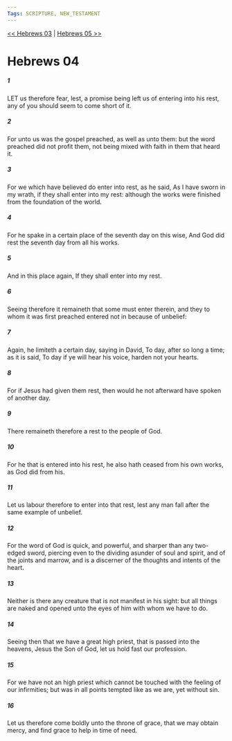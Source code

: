 ```yaml
---
Tags: SCRIPTURE, NEW_TESTAMENT
---
```


[<< Hebrews 03](NEW_TESTAMENT/19_Hebrews/Hebrews_03.md) | [Hebrews 05 >>](NEW_TESTAMENT/19_Hebrews/Hebrews_05.md)

# Hebrews 04

##### 1

LET us therefore fear, lest, a promise being left us of entering into his rest, any of you should seem to come short of it.

##### 2

For unto us was the gospel preached, as well as unto them: but the word preached did not profit them, not being mixed with faith in them that heard it.

##### 3

For we which have believed do enter into rest, as he said, As I have sworn in my wrath, if they shall enter into my rest: although the works were finished from the foundation of the world.

##### 4

For he spake in a certain place of the seventh day on this wise, And God did rest the seventh day from all his works.

##### 5

And in this place again, If they shall enter into my rest.

##### 6

Seeing therefore it remaineth that some must enter therein, and they to whom it was first preached entered not in because of unbelief:

##### 7

Again, he limiteth a certain day, saying in David, To day, after so long a time; as it is said, To day if ye will hear his voice, harden not your hearts.

##### 8

For if Jesus had given them rest, then would he not afterward have spoken of another day.

##### 9

There remaineth therefore a rest to the people of God.

##### 10

For he that is entered into his rest, he also hath ceased from his own works, as God did from his.

##### 11

Let us labour therefore to enter into that rest, lest any man fall after the same example of unbelief.

##### 12

For the word of God is quick, and powerful, and sharper than any two-edged sword, piercing even to the dividing asunder of soul and spirit, and of the joints and marrow, and is a discerner of the thoughts and intents of the heart.

##### 13

Neither is there any creature that is not manifest in his sight: but all things are naked and opened unto the eyes of him with whom we have to do.

##### 14

Seeing then that we have a great high priest, that is passed into the heavens, Jesus the Son of God, let us hold fast our profession.

##### 15

For we have not an high priest which cannot be touched with the feeling of our infirmities; but was in all points tempted like as we are, yet without sin.

##### 16

Let us therefore come boldly unto the throne of grace, that we may obtain mercy, and find grace to help in time of need.
